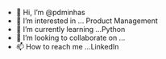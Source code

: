- 👋 Hi, I’m @pdminhas
- 👀 I’m interested in ... Product Management 
- 🌱 I’m currently learning ...Python
- 💞️ I’m looking to collaborate on ...
- 📫 How to reach me ...LinkedIn

<!---
pdminhas/pdminhas is a ✨ special ✨ repository because its `README.md` (this file) appears on your GitHub profile.
You can click the Preview link to take a look at your changes.
--->
